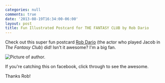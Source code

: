 ```yaml
---
categories: null
comments: true
date: '2013-08-19T16:34:00-06:00'
layout: post
title: Fun Illustrated Postcard for THE FANTASY CLUB by Rob Dario
---
```


Check out this super fun postcard [Rob Dario](https://sites.google.com/site/thenewrobdariotimes/) (the actor who played Jacob in *The Fantasy Club*) did! Isn't it awesome? I'm a big fan. 

![Picture of author.](/images/rob_fantasy_club_illustration.jpg)

If you're catching this on facebook, click through to see the awesome.

Thanks Rob!